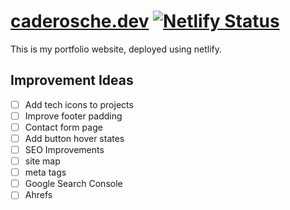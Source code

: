 # [caderosche.dev](https://www.caderosche.dev) [![Netlify Status](https://api.netlify.com/api/v1/badges/04d9fce4-7585-4677-bbbc-37dac77eb45b/deploy-status)](https://app.netlify.com/sites/cade-rosche-portfolio-test-site/deploys)

This is my portfolio website, deployed using netlify.

## Improvement Ideas
- [ ] Add tech icons to projects
- [ ] Improve footer padding
- [ ] Contact form page
- [ ] Add button hover states
- [ ] SEO Improvements 
 - [ ] site map
 - [ ] meta tags
 - [ ] Google Search Console
 - [ ] Ahrefs
